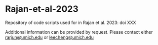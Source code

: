 # Rajan-et-al-2023
Repository of code scripts used for in Rajan et al. 2023: doi XXX

Additional information can be provided by request. Please contact either rarjun@umich.edu or leecheng@umich.edu
